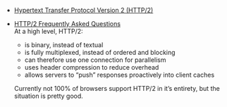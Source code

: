 - [Hypertext Transfer Protocol Version 2 (HTTP/2)](https://tools.ietf.org/html/rfc7540)

- [HTTP/2 Frequently Asked Questions](https://http2.github.io/faq/#what-are-the-key-differences-to-http1x)  
At a high level, HTTP/2:
  - is binary, instead of textual
  - is fully multiplexed, instead of ordered and blocking
  - can therefore use one connection for parallelism
  - uses header compression to reduce overhead
  - allows servers to “push” responses proactively into client caches  

  Currently not 100% of browsers support HTTP/2 in it’s entirety, but the situation is pretty good.  
